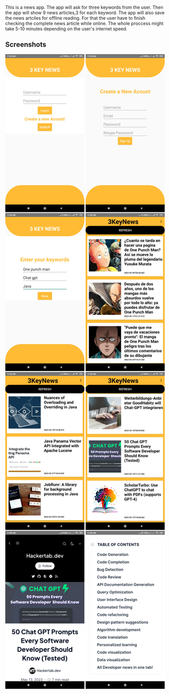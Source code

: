 This is a news app. The app will ask for three keywords from the user. Then the app will show 9 news articles,3 for each keyword.
 The app will also save the news artciles for offline reading. For that the user have to finish checking the complete news article while online. The whole
proccess might take 5-10 minutes depending on the user's internet speed.
## Screenshots
<p alight="center">
<img src="Screenshots/newsapp1.jpg" alt="Screenshot 1" width="250" height="500">
<img src="Screenshots/newsapp2.jpg" alt="Screenshot 2" width="250" height="500">
<img src="Screenshots/newsapp3.jpg" alt="Screenshot 3" width="250" height="500">
<img src="Screenshots/newsapp4.jpg" alt="Screenshot 4" width="250" height="500">
<img src="Screenshots/newsapp5.jpg" alt="Screenshot 5" width="250" height="500">
<img src="Screenshots/newsapp6.jpg" alt="Screenshot 6" width="250" height="500">
<img src="Screenshots/newsapp7.jpg" alt="Screenshot 7" width="250" height="500">
<img src="Screenshots/newsapp8.jpg" alt="Screenshot 8" width="250" height="500">
 </p>


